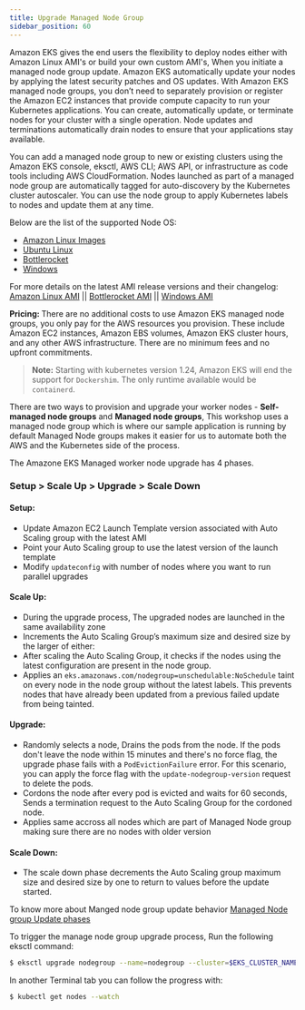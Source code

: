 ```yaml
---
title: Upgrade Managed Node Group
sidebar_position: 60
---
```


Amazon EKS gives the end users the flexibility to deploy nodes either with Amazon Linux AMI's or build your own custom AMI's, When you initiate a managed node group update. Amazon EKS automatically update your nodes by applying the latest security patches and OS updates. 
With Amazon EKS managed node groups, you don’t need to separately provision or register the Amazon EC2 instances that provide compute capacity to run your Kubernetes applications. You can create, automatically update, or terminate nodes for your cluster with a single operation. Node updates and terminations automatically drain nodes to ensure that your applications stay available.

<p> You can add a managed node group to new or existing clusters using the Amazon EKS console, eksctl, AWS CLI; AWS API, or infrastructure as code tools including AWS CloudFormation. Nodes launched as part of a managed node group are automatically tagged for auto-discovery by the Kubernetes cluster autoscaler. You can use the node group to apply Kubernetes labels to nodes and update them at any time.</p>

Below are the list of the supported Node OS:

* [Amazon Linux Images](https://docs.aws.amazon.com/AWSEC2/latest/UserGuide/AMIs.html)
* [Ubuntu Linux](https://docs.aws.amazon.com/eks/latest/userguide/eks-partner-amis.html) 
* [Bottlerocket](https://docs.aws.amazon.com/eks/latest/userguide/eks-optimized-ami-bottlerocket.html)
* [Windows](https://docs.aws.amazon.com/eks/latest/userguide/eks-optimized-windows-ami.html)


For more details on the latest AMI release versions and their changelog: [Amazon Linux AMI](https://github.com/awslabs/amazon-eks-ami/blob/master/CHANGELOG.md) || [Bottlerocket AMI](https://docs.aws.amazon.com/eks/latest/userguide/eks-optimized-ami-bottlerocket.html) || [Windows AMI](https://docs.aws.amazon.com/eks/latest/userguide/eks-ami-versions-windows.html)


<strong> Pricing: </strong> There are no additional costs to use Amazon EKS managed node groups, you only pay for the AWS resources you provision. These include Amazon EC2 instances, Amazon EBS volumes, Amazon EKS cluster hours, and any other AWS infrastructure. There are no minimum fees and no upfront commitments.
<p> </p>
<blockquote><strong>Note:</strong> Starting with kubernetes version 1.24, Amazon EKS will end the support for <code>Dockershim</code>. The only runtime available would be
<code>containerd</code>.</blockquote>

<p> </p>



There are two ways to provision and upgrade your worker nodes - <strong>Self-managed node groups</strong> and <strong>Managed node groups</strong>, This workshop uses a managed node group which is where our sample application is running by default Managed Node groups makes it easier for us to automate both the AWS and the Kubernetes side of the process.
<p> </p>
The Amazone EKS Managed worker node upgrade has 4 phases. 
<p> </p>
<h3>Setup  >  Scale Up  > Upgrade > Scale Down</h3> 
<p> </p>
<h4>Setup:</h4>

* Update Amazon EC2 Launch Template version associated with Auto Scaling group with the latest AMI
* Point your Auto Scaling group to use the latest version of the launch template
* Modify <code>updateconfig</code> with number of nodes where you want to run parallel upgrades

<h4>Scale Up:</h4>

* During the upgrade process, The upgraded nodes are launched in the same availability zone
* Increments the Auto Scaling Group’s maximum size and desired size by the larger of either:
* After scaling the Auto Scaling Group, it checks if the nodes using the latest configuration are present in the node group. 
* Applies an <code>eks.amazonaws.com/nodegroup=unschedulable:NoSchedule</code> taint on every node in the node group without the latest labels. This prevents nodes that have already been updated from a previous failed update from being tainted.

<h4>Upgrade:</h4>

* Randomly selects a node, Drains the pods from the node. If the pods don't leave the node within 15 minutes and there's no force flag, the upgrade phase fails with a <code>PodEvictionFailure</code> error. For this scenario, you can apply the force flag with the <code>update-nodegroup-version</code> request to delete the pods.
* Cordons the node after every pod is evicted and waits for 60 seconds, Sends a termination request to the Auto Scaling Group for the cordoned node.
* Applies same accross all nodes which are part of Managed Node group making sure there are no nodes with older version

<h4>Scale Down:</h4>

* The scale down phase decrements the Auto Scaling group maximum size and desired size by one to return to values before the update started.

To know more about Manged node group update behavior [Managed Node group Update phases](https://docs.aws.amazon.com/eks/latest/userguide/managed-node-update-behavior.html)


To trigger the manage node group upgrade process, Run the following eksctl command:

```bash
$ eksctl upgrade nodegroup --name=nodegroup --cluster=$EKS_CLUSTER_NAME --kubernetes-version=<Your_kubernetes_version>
```

In another Terminal tab you can follow the progress with:

```bash
$ kubectl get nodes --watch
```


